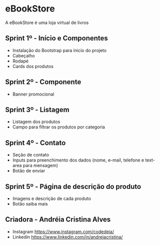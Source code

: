# eBookStore
A eBookStore é uma loja virtual de livros 

## Sprint 1º - Início e Componentes
* Instalação do Bootstrap para ínicio do projeto
* Cabeçalho
* Rodapé
* Cards dos produtos


## Sprint 2º - Componente
* Banner promocional


## Sprint 3º - Listagem
* Listagem dos produtos
* Campo para filtrar os produtos por categoria

## Sprint 4º - Contato
* Seção de contato
* Inputs para preenchimento dos dados (nome, e-mail, telefone e text-area para mensagem)
* Botão de enviar


## Sprint 5º - Página de descrição do produto
* Imagens e descrição de cada produto
* Botão saiba mais



## Criadora - Andréia Cristina Alves
* Instagram https://www.instagram.com/codedeia/
* Linkedin https://www.linkedin.com/in/andreiacristina/


